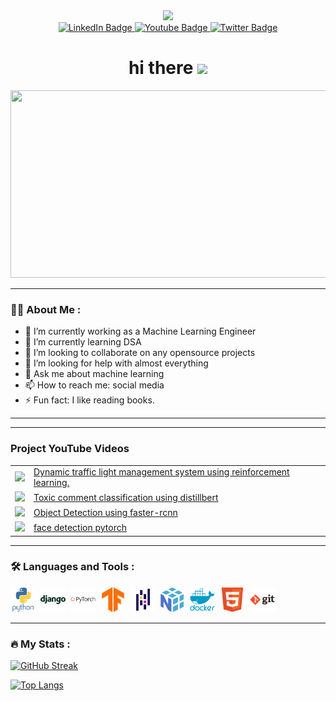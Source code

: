 <div id="header" align="center">
  <img src="https://media.giphy.com/media/wvQIqJyNBOCjK/giphy.gif" width="100"/>
</div>

<div id="badges" align="center">
  <a href="https://www.linkedin.com/in/maunish-dave/">
    <img src="https://img.shields.io/badge/LinkedIn-blue?style=for-the-badge&logo=linkedin&logoColor=white" alt="LinkedIn Badge"/>
  </a>
  <a href="https://www.youtube.com/channel/UCzi5x5g0O3-_6fWZ3TajfGg">
    <img src="https://img.shields.io/badge/YouTube-red?style=for-the-badge&logo=youtube&logoColor=white" alt="Youtube Badge"/>
  </a>
  <a href="https://twitter.com/MaunishD">
    <img src="https://img.shields.io/badge/Twitter-blue?style=for-the-badge&logo=twitter&logoColor=white" alt="Twitter Badge"/>
  </a>
</div>

<h1 align="center">
  hi there
  <img src="https://media.giphy.com/media/hvRJCLFzcasrR4ia7z/giphy.gif" width="30px"/>
</h1>

<div align="center">
  <img src="https://media.giphy.com/media/dWesBcTLavkZuG35MI/giphy.gif" width="600" height="300"/>
</div>

---

### :man_technologist: About Me :

- 🔭 I’m currently working as a Machine Learning Engineer
- 🌱 I’m currently learning DSA
- 👯 I’m looking to collaborate on any opensource projects
- 🤔 I’m looking for help with almost everything
- 💬 Ask me about machine learning
- 📫 How to reach me: social media
- ⚡ Fun fact: I like reading books.

---


---

### Project YouTube Videos 

<table>
<!-- YOUTUBE-VIDEOS-LIST:START -->
<tr>
  <td><a href="https://www.youtube.com/watch?v=kvtz6wwE59A"><img width="140px" src="https://i9.ytimg.com/vi_webp/_BgY8AXFpt0/mq2.webp?sqp=CJz0-J0G-oaymwEmCMACELQB8quKqQMa8AEB-AHUBoAC4AOKAgwIABABGEMgVyhlMA8=&rs=AOn4CLD9X5vkqTbr7mKTZKFWm7mGzaYlZA"></a></td>
  <td><a href="https://www.youtube.com/watch?v=kvtz6wwE59A">Dynamic traffic light management system using reinforcement learning.</a><br/></td>
</tr>
<tr>
  <td><a href="https://youtu.be/vH7SU3IFuPk"><img width="140px" src="https://i9.ytimg.com/vi_webp/vH7SU3IFuPk/mq2.webp?sqp=CPT4-J0G-oaymwEmCMACELQB8quKqQMa8AEB-AGgAYAC6AKKAgwIABABGE4gVShlMA8=&rs=AOn4CLAXPeZJBYfogrP_8EYEX5V2ve7wLA"></a></td>
  <td><a href="https://youtu.be/vH7SU3IFuPk">Toxic comment classification using distillbert</a><br/></td>
</tr>
<tr>
  <td><a href="https://youtube.com/shorts/JsOVovxJpKo"><img width="140px" src="https://i9.ytimg.com/vi_webp/JsOVovxJpKo/mq2.webp?sqp=CMz9-J0G-oaymwEoCMACELQB8quKqQMcGADwAQH4Ab4DgALgA4oCDAgAEAEYRCBdKGUwDw==&rs=AOn4CLCeD4kP04qxUjDGMISOMDxfZnnUYw"></a></td>
  <td><a href="https://youtube.com/shorts/JsOVovxJpKo">Object Detection  using faster-rcnn</a><br/></td>
</tr>
<tr>
 <td><a href="https://youtu.be/DjWTgqenv9U"><img width="140px" src="https://i9.ytimg.com/vi_webp/DjWTgqenv9U/mq2.webp?sqp=CMz9-J0G&rs=AOn4CLCgdotXmvwwMLsuZPTZmCfrGLwCxA"></a></td>
 <td><a href="https://youtu.be/DjWTgqenv9U">face detection pytorch</a><br/></td>
</tr>

<!-- YOUTUBE-VIDEOS-LIST:END -->
</table>

---

### :hammer_and_wrench: Languages and Tools :

<div>
  <img src="https://github.com/devicons/devicon/blob/master/icons/python/python-original-wordmark.svg" title="python" alt="python" width="40" height="40"/>&nbsp;
  <img src="https://github.com/devicons/devicon/blob/master/icons/django/django-plain-wordmark.svg" title="Django" alt="Django" width="40" height="40"/>&nbsp;
  <img src="https://github.com/devicons/devicon/blob/master/icons/pytorch/pytorch-original-wordmark.svg" title="pytorch" alt="pytorch" width="40" height="40"/>&nbsp;
  <img src="https://github.com/devicons/devicon/blob/master/icons/tensorflow/tensorflow-original.svg" title="tensorflow" alt="tensorflow" width="40" height="40"/>&nbsp;
  <img src="https://github.com/devicons/devicon/blob/master/icons/pandas/pandas-original.svg" title="pandas" alt="pandas" width="40" height="40"/>&nbsp;
  <img src="https://github.com/devicons/devicon/blob/master/icons/numpy/numpy-original.svg" title="numpy" alt="numpy " width="40" height="40"/>&nbsp;
  <img src="https://github.com/devicons/devicon/blob/master/icons/docker/docker-plain-wordmark.svg"  title="docker" alt="docker" width="40" height="40"/>&nbsp;
  <img src="https://github.com/devicons/devicon/blob/master/icons/html5/html5-original.svg" title="HTML5" alt="HTML" width="40" height="40"/>&nbsp;
  <img src="https://github.com/devicons/devicon/blob/master/icons/git/git-original-wordmark.svg" title="Git" **alt="Git" width="40" height="40"/>
</div>

---

### :fire: My Stats :

[![GitHub Streak](http://github-readme-streak-stats.herokuapp.com?user=Maunish-dave&theme=dark&background=000000)](https://git.io/streak-stats)

[![Top Langs](https://github-readme-stats.vercel.app/api/top-langs/?username=Maunish-dave&hide=jupyter%20notebook,html&layout=compact&theme=dark)](https://github.com/anuraghazra/github-readme-stats)
